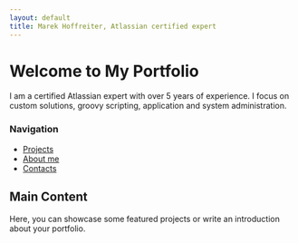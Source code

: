 ```yaml
---
layout: default
title: Marek Hoffreiter, Atlassian certified expert
---
```


# Welcome to My Portfolio

I am a certified Atlassian expert with over 5 years of experience. I focus on custom solutions, groovy scripting, application and system administration.

<div class="sidebar">
  <h3>Navigation</h3>
  <ul>
    <li><a href="/projects">Projects</a></li>
    <li><a href="/about">About me</a></li>    
    <li><a href="/contacts">Contacts</a></li>
  </ul>
</div>

## Main Content
Here, you can showcase some featured projects or write an introduction about your portfolio.

